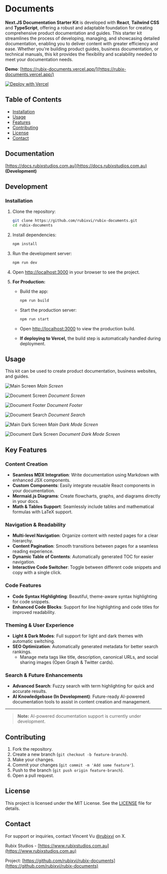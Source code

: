 # Documents

**Next.JS Documentation Starter Kit** is developed with **React**, **Tailwind CSS** and **TypeScript**, offering a robust and adaptable foundation for creating comprehensive product documentation and guides. This starter kit streamlines the process of developing, managing, and showcasing detailed documentation, enabling you to deliver content with greater efficiency and ease. Whether you're building product guides, business documentation, or technical manuals, this kit provides the flexibility and scalability needed to meet your documentation needs.

**Demo**: [https://rubix-documents.vercel.app/](https://rubix-documents.vercel.app/)

[![Deploy with Vercel](https://vercel.com/button)](https://vercel.com/new/clone?repository-url=https%3A%2F%2Fgithub.com%2Frubixvi%2Frubix-documents&project-name=my-documents&repository-name=my-documents&demo-title=Documents&demo-description=This%20Document%20Starter%20Kit%20is%20developed%20with%20Next.js%2C%20Tailwind%20CSS%20and%20TypeScript.%20It%20serves%20as%20a%20flexible%20and%20scalable%20foundation%20for%20building%20documentation%20websites%20or%20content-driven%20projects.&demo-url=https%3A%2F%2Frubix-documents.vercel.app%2F&demo-image=https%3A%2F%2Fgithub.com%2Frubixvi%2Frubix-documents%2Fblob%2Fmain%2Fpublic%2Fscreens%2Fscreen-1.png)

## Table of Contents

- [Installation](#installation)
- [Usage](#usage)
- [Features](#features)
- [Contributing](#contributing)
- [License](#license)
- [Contact](#contact)

## Documentation

[https://docs.rubixstudios.com.au](https://docs.rubixstudios.com.au) **(Development)**

## Development

### Installation

1. Clone the repository:

    ```bash
    git clone https://github.com/rubixvi/rubix-documents.git
    cd rubix-documents
    ```

2. Install dependencies:

    ```bash
    npm install
    ```

3. Run the development server:

    ```bash
    npm run dev
    ```

4. Open [http://localhost:3000](http://localhost:3000) in your browser to see the project.

5. **For Production:**

   - Build the app:

     ```bash
     npm run build
     ```

   - Start the production server:

     ```bash
     npm run start
     ```

   - Open [http://localhost:3000](http://localhost:3000) to view the production build.

   - **If deploying to Vercel,** the build step is automatically handled during deployment.

## Usage

This kit can be used to create product documentation, business websites, and guides.

![Main Screen](./public/screens/screen-1.png)
*Main Screen*

![Document Screen](./public/screens/screen-2.png)
*Document Screen*

![Document Footer](./public/screens/screen-3.png)
*Document Footer*

![Document Search](./public/screens/screen-4.png)
*Document Search*

![Main Dark Screen](./public/screens/screen-5.png)
*Main Dark Mode Screen*

![Document Dark Screen](./public/screens/screen-6.png)
*Document Dark Mode Screen*

## Key Features

### Content Creation

- **Seamless MDX Integration**: Write documentation using Markdown with enhanced JSX components.
- **Custom Components**: Easily integrate reusable React components in your documentation.
- **Mermaid.js Diagrams**: Create flowcharts, graphs, and diagrams directly in your docs.
- **Math & Tables Support**: Seamlessly include tables and mathematical formulas with LaTeX support.

### Navigation & Readability

- **Multi-level Navigation**: Organize content with nested pages for a clear hierarchy.
- **Content Pagination**: Smooth transitions between pages for a seamless reading experience.
- **Dynamic Table of Contents**: Automatically generated TOC for easier navigation.
- **Interactive Code Switcher**: Toggle between different code snippets and copy with a single click.

### Code Features

- **Code Syntax Highlighting**: Beautiful, theme-aware syntax highlighting for code snippets.
- **Enhanced Code Blocks**: Support for line highlighting and code titles for improved readability.

### Theming & User Experience

- **Light & Dark Modes**: Full support for light and dark themes with automatic switching.
- **SEO Optimization**: Automatically generated metadata for better search rankings.
  - Manage meta tags like title, description, canonical URLs, and social sharing images (Open Graph & Twitter cards).

### Search & Future Enhancements

- **Advanced Search**: Fuzzy search with term highlighting for quick and accurate results.
- **AI Knowledgebase (In Development)**: Future-ready AI-powered documentation tools to assist in content creation and management.
  
---

> **Note:** AI-powered documentation support is currently under development.

## Contributing

1. Fork the repository.
2. Create a new branch (`git checkout -b feature-branch`).
3. Make your changes.
4. Commit your changes (`git commit -m 'Add some feature'`).
5. Push to the branch (`git push origin feature-branch`).
6. Open a pull request.

## License

This project is licensed under the MIT License. See the [LICENSE](./LICENSE) file for details.

## Contact

For support or inquiries, contact Vincent Vu [@rubixvi](https://x.com/rubixvi) on X.

Rubix Studios - [https://www.rubixstudios.com.au](https://www.rubixstudios.com.au)

Project: [https://github.com/rubixvi/rubix-documents](https://github.com/rubixvi/rubix-documents)

